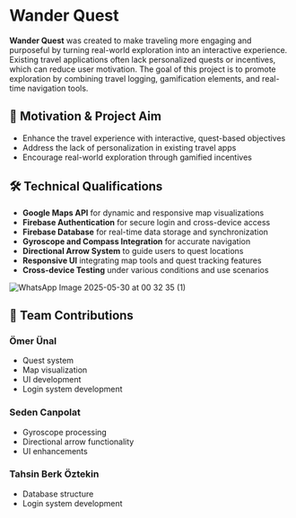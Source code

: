 # Wander Quest

**Wander Quest** was created to make traveling more engaging and purposeful by turning real-world exploration into an interactive experience.  
Existing travel applications often lack personalized quests or incentives, which can reduce user motivation. The goal of this project is to promote exploration by combining travel logging, gamification elements, and real-time navigation tools.

## 🎯 Motivation & Project Aim

- Enhance the travel experience with interactive, quest-based objectives  
- Address the lack of personalization in existing travel apps  
- Encourage real-world exploration through gamified incentives  

## 🛠️ Technical Qualifications

- **Google Maps API** for dynamic and responsive map visualizations  
- **Firebase Authentication** for secure login and cross-device access  
- **Firebase Database** for real-time data storage and synchronization  
- **Gyroscope and Compass Integration** for accurate navigation  
- **Directional Arrow System** to guide users to quest locations  
- **Responsive UI** integrating map tools and quest tracking features  
- **Cross-device Testing** under various conditions and use scenarios  

![WhatsApp Image 2025-05-30 at 00 32 35 (1)](https://github.com/user-attachments/assets/1ac565dd-4f39-4927-a449-d98a3c8d6faa)


## 👥 Team Contributions

### Ömer Ünal
- Quest system  
- Map visualization  
- UI development  
- Login system development  

### Seden Canpolat
- Gyroscope processing  
- Directional arrow functionality  
- UI enhancements  

### Tahsin Berk Öztekin
- Database structure  
- Login system development  
